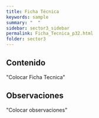 ```yaml
---
title: Ficha Técnica
keywords: sample
summary: "  "
sidebar: sector3_sidebar
permalink: Ficha_Tecnica_p32.html
folder: sector3
---
```


## Contenido

"Colocar Ficha Tecnica"

## Observaciones

"Colocar observaciones"


